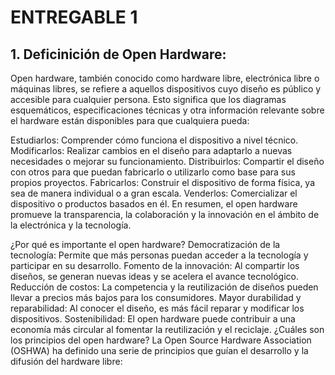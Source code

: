 # ENTREGABLE 1

## 1. Deficinición de Open Hardware:
Open hardware, también conocido como hardware libre, electrónica libre o máquinas libres, se refiere a aquellos dispositivos cuyo diseño es público y accesible para cualquier persona. Esto significa que los diagramas esquemáticos, especificaciones técnicas y otra información relevante sobre el hardware están disponibles para que cualquiera pueda:

Estudiarlos: Comprender cómo funciona el dispositivo a nivel técnico.
Modificarlos: Realizar cambios en el diseño para adaptarlo a nuevas necesidades o mejorar su funcionamiento.
Distribuirlos: Compartir el diseño con otros para que puedan fabricarlo o utilizarlo como base para sus propios proyectos.
Fabricarlos: Construir el dispositivo de forma física, ya sea de manera individual o a gran escala.
Venderlos: Comercializar el dispositivo o productos basados en él.
En resumen, el open hardware promueve la transparencia, la colaboración y la innovación en el ámbito de la electrónica y la tecnología.

¿Por qué es importante el open hardware?
Democratización de la tecnología: Permite que más personas puedan acceder a la tecnología y participar en su desarrollo.
Fomento de la innovación: Al compartir los diseños, se generan nuevas ideas y se acelera el avance tecnológico.
Reducción de costos: La competencia y la reutilización de diseños pueden llevar a precios más bajos para los consumidores.
Mayor durabilidad y reparabilidad: Al conocer el diseño, es más fácil reparar y modificar los dispositivos.
Sostenibilidad: El open hardware puede contribuir a una economía más circular al fomentar la reutilización y el reciclaje.
¿Cuáles son los principios del open hardware?
La Open Source Hardware Association (OSHWA) ha definido una serie de principios que guían el desarrollo y la difusión del hardware libre: